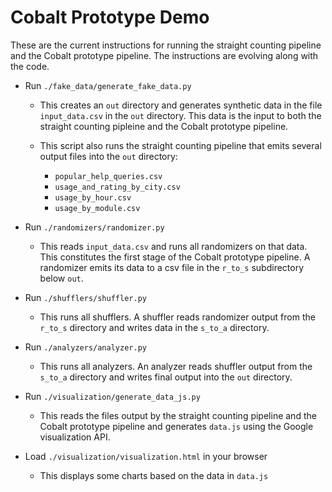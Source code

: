 # Cobalt Prototype Demo

These are the current instructions for running the straight counting pipeline
and the Cobalt prototype pipeline. The instructions are evolving along with the
code.

* Run `./fake_data/generate_fake_data.py`

  * This creates an `out` directory and generates synthetic data in the file
  `input_data.csv` in the `out` directory. This data is the input to both the
  straight counting pipleine and the Cobalt prototype pipeline.

  * This script also runs the straight counting pipeline that emits several
  output files into the `out` directory:
    * `popular_help_queries.csv`
    * `usage_and_rating_by_city.csv`
    * `usage_by_hour.csv`
    * `usage_by_module.csv`

* Run `./randomizers/randomizer.py`
  * This reads `input_data.csv` and runs all randomizers on that data. This
  constitutes the first stage of the Cobalt prototype pipeline. A randomizer
  emits its data to a csv file in the `r_to_s` subdirectory below `out`.

* Run `./shufflers/shuffler.py`
  * This runs all shufflers. A shuffler reads randomizer output from
  the `r_to_s` directory and writes data in the `s_to_a` directory.

* Run `./analyzers/analyzer.py`
  * This runs all analyzers. An analyzer reads shuffler output from
  the `s_to_a` directory and writes final output into the `out` directory.

* Run `./visualization/generate_data_js.py`
  * This reads the files output by the straight counting pipeline and the
  Cobalt prototype pipeline and generates `data.js` using the Google
  visualization API.

* Load `./visualization/visualization.html` in your browser
  * This displays some charts based on the data in `data.js`
